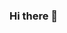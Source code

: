 ### Hi there 👋

<!--
**Divyansh1302/Divyansh1302** is a ✨ _special_ ✨ repository because its `README.md` (this file) appears on your GitHub profile.

Here are some ideas to get you started:

- 🔭 I’m currently working on React, Python, HTML, CSS
- 🌱 I’m currently learning Bash
- 📫 How to reach me: [Connect] (https://www.linkedin.com/in/divyansh-chittranshi-1b2b7a24/)
- ⚡ Fun fact: "Computer Science is no more about computers than astronomy is about telescopes."


**Languages and Tools:** 

<code><img height="20" src="https://reactjs.org/logo-og.png"></code>
<code><img height="20" src="https://www.python.org/static/opengraph-icon-200x200.png"></code>
<code><img height="20" src="https://encrypted-tbn0.gstatic.com/images?q=tbn%3AANd9GcSnt0s4-cSHFsZEacCtBUlw-mhL3CW2mI-KJw&usqp=CAU"></code>
<code><img height="20" src="https://raw.githubusercontent.com/github/explore/80688e429a7d4ef2fca1e82350fe8e3517d3494d/topics/javascript/javascript.png"></code>
<code><img height="20" src="https://i.redd.it/31b2ii8hchi31.jpg"></code>
<code><img height="20" src="https://raw.githubusercontent.com/github/explore/80688e429a7d4ef2fca1e82350fe8e3517d3494d/topics/nodejs/nodejs.png"></code>
<code><img height="20" src="https://cdn2.iconfinder.com/data/icons/line-design-database-set-3/21/document-sql-512.png"></code>
